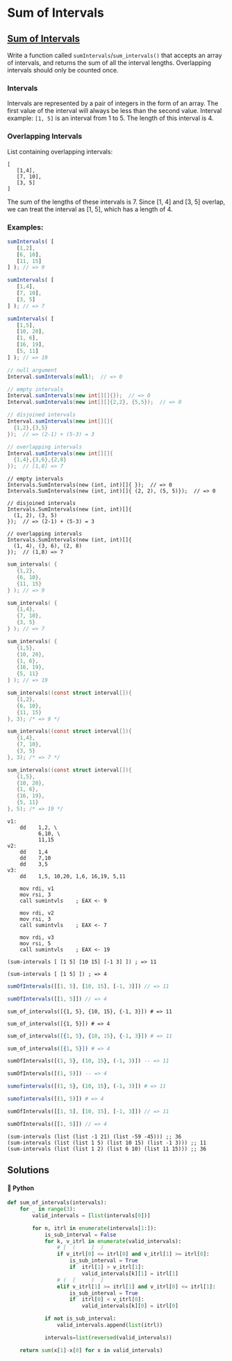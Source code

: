 # Sum of Intervals

## [Sum of Intervals](https://www.codewars.com/kata/52b7ed099cdc285c300001cd)

Write a function called `sumIntervals`/`sum_intervals()` that accepts an array of intervals, and returns the sum of all the interval lengths. Overlapping intervals should only be counted once.

### Intervals

Intervals are represented by a pair of integers in the form of an array. The first value of the interval will always be less than the second value. Interval example: `[1, 5]` is an interval from 1 to 5. The length of this interval is 4.

### Overlapping Intervals

List containing overlapping intervals:

```text
[
   [1,4],
   [7, 10],
   [3, 5]
]
```

The sum of the lengths of these intervals is 7. Since \[1, 4\] and \[3, 5\] overlap, we can treat the interval as \[1, 5\], which has a length of 4.

### Examples:

```javascript
sumIntervals( [
   [1,2],
   [6, 10],
   [11, 15]
] ); // => 9

sumIntervals( [
   [1,4],
   [7, 10],
   [3, 5]
] ); // => 7

sumIntervals( [
   [1,5],
   [10, 20],
   [1, 6],
   [16, 19],
   [5, 11]
] ); // => 19
```

```java
// null argument
Interval.sumIntervals(null);  // => 0

// empty intervals
Interval.sumIntervals(new int[][]{});  // => 0
Interval.sumIntervals(new int[][]{2,2}, {5,5});  // => 0

// disjoined intervals
Interval.sumIntervals(new int[][]{
  {1,2},{3,5}
});  // => (2-1) + (5-3) = 3

// overlapping intervals
Interval.sumIntervals(new int[][]{
  {1,4},{3,6},{2,8}
});  // [1,8] => 7
```

```text
// empty intervals
Intervals.SumIntervals(new (int, int)[]{ });  // => 0
Intervals.SumIntervals(new (int, int)[]{ (2, 2), (5, 5)});  // => 0

// disjoined intervals
Intervals.SumIntervals(new (int, int)[]{
  (1, 2), (3, 5)
});  // => (2-1) + (5-3) = 3

// overlapping intervals
Intervals.SumIntervals(new (int, int)[]{
  (1, 4), (3, 6), (2, 8)
});  // (1,8) => 7
```

```cpp
sum_intervals( {
   {1,2},
   {6, 10},
   {11, 15}
} ); // => 9

sum_intervals( {
   {1,4},
   {7, 10},
   {3, 5}
} ); // => 7

sum_intervals( {
   {1,5},
   {10, 20},
   {1, 6},
   {16, 19},
   {5, 11}
} ); // => 19
```

```c
sum_intervals((const struct interval[]){
   {1,2},
   {6, 10},
   {11, 15}
}, 3); /* => 9 */

sum_intervals((const struct interval[]){
   {1,4},
   {7, 10},
   {3, 5}
}, 3); /* => 7 */

sum_intervals((const struct interval[]){
   {1,5},
   {10, 20},
   {1, 6},
   {16, 19},
   {5, 11}
}, 5); /* => 19 */
```

```text
v1:
    dd    1,2, \
          6,10, \
          11,15
v2:
    dd    1,4
    dd    7,10
    dd    3,5
v3:
    dd    1,5, 10,20, 1,6, 16,19, 5,11

    mov rdi, v1
    mov rsi, 3
    call sumintvls    ; EAX <- 9

    mov rdi, v2
    mov rsi, 3
    call sumintvls    ; EAX <- 7

    mov rdi, v3
    mov rsi, 5
    call sumintvls    ; EAX <- 19
```

```text
(sum-intervals [ [1 5] [10 15] [-1 3] ]) ; => 11

(sum-intervals [ [1 5] ]) ; => 4
```

```typescript
sumOfIntervals([[1, 5], [10, 15], [-1, 3]]) // => 11

sumOfIntervals([[1, 5]]) // => 4
```

```text
sum_of_intervals([{1, 5}, {10, 15}, {-1, 3}]) # => 11

sum_of_intervals([{1, 5}]) # => 4
```

```elixir
sum_of_intervals([{1, 5}, {10, 15}, {-1, 3}]) # => 11

sum_of_intervals([{1, 5}]) # => 4
```

```haskell
sumOfIntervals([(1, 5}, (10, 15}, (-1, 3)]) -- => 11

sumOfIntervals([(1, 5)]) -- => 4
```

```julia
sumofintervals([(1, 5}, (10, 15}, (-1, 3)]) # => 11

sumofintervals([(1, 5)]) # => 4
```

```dart
sumOfIntervals([[1, 5], [10, 15], [-1, 3]]) // => 11

sumOfIntervals([[1, 5]]) // => 4
```

```text
(sum-intervals (list (list -1 21) (list -59 -45))) ;; 36
(sum-intervals (list (list 1 5) (list 10 15) (list -1 3))) ;; 11
(sum-intervals (list (list 1 2) (list 6 10) (list 11 15))) ;; 36
```

## Solutions

#### 🐍 Python

```python
def sum_of_intervals(intervals):
    for _ in range(3):
        valid_intervals = [list(intervals[0])]

        for n, itrl in enumerate(intervals[1:]):
            is_sub_interval = False
            for k, v_itrl in enumerate(valid_intervals):
                # [  (     ]  )
                if v_itrl[0] <= itrl[0] and v_itrl[1] >= itrl[0]:
                    is_sub_interval = True
                    if  itrl[1] > v_itrl[1]:
                        valid_intervals[k][1] = itrl[1]
                # (  [     )  ]
                elif v_itrl[1] >= itrl[1] and v_itrl[0] <= itrl[1]:
                    is_sub_interval = True
                    if  itrl[0] < v_itrl[0]:
                        valid_intervals[k][0] = itrl[0]

            if not is_sub_interval:
                valid_intervals.append(list(itrl))

            intervals=list(reversed(valid_intervals))    

    return sum(x[1]-x[0] for x in valid_intervals)
```


